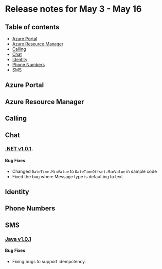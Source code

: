 # Release notes for May 3 - May 16

## Table of contents
* [Azure Portal](#azure-portal)
* [Azure Resource Manager](#azure-resource-manager)
* [Calling](#calling)
* [Chat](#chat)
* [Identity](#identity)
* [Phone Numbers](#phone-numbers)
* [SMS](#sms)

## Azure Portal

## Azure Resource Manager

## Calling
 
## Chat

### [.NET v1.0.1](https://github.com/Azure/azure-sdk-for-net/blob/master/sdk/communication/Azure.Communication.Chat/CHANGELOG.md#101-2021-05-11).
#### Bug Fixes
- Changed `DateTime.MinValue` to `DateTimeOffset.MinValue` in sample code
- Fixed the bug where Message type is defaulting to text

## Identity

## Phone Numbers

## SMS

### [Java v1.0.1](https://github.com/Azure/azure-sdk-for-java/blob/master/sdk/communication/azure-communication-sms/CHANGELOG.md#101-2021-05-11)
#### Bug Fixes
- Fixing bugs to support idempotency.







